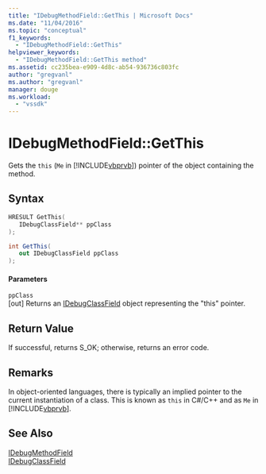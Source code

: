 ```yaml
---
title: "IDebugMethodField::GetThis | Microsoft Docs"
ms.date: "11/04/2016"
ms.topic: "conceptual"
f1_keywords: 
  - "IDebugMethodField::GetThis"
helpviewer_keywords: 
  - "IDebugMethodField::GetThis method"
ms.assetid: cc235bea-e909-4d8c-ab54-936736c803fc
author: "gregvanl"
ms.author: "gregvanl"
manager: douge
ms.workload: 
  - "vssdk"
---
```

# IDebugMethodField::GetThis
Gets the `this` (`Me` in [!INCLUDE[vbprvb](../../../code-quality/includes/vbprvb_md.md)]) pointer of the object containing the method.  
  
## Syntax  
  
```cpp  
HRESULT GetThis(   
   IDebugClassField** ppClass  
);  
```  
  
```csharp  
int GetThis(  
   out IDebugClassField ppClass  
);  
```  
  
#### Parameters  
 `ppClass`  
 [out] Returns an [IDebugClassField](../../../extensibility/debugger/reference/idebugclassfield.md) object representing the "this" pointer.  
  
## Return Value  
 If successful, returns S_OK; otherwise, returns an error code.  
  
## Remarks  
 In object-oriented languages, there is typically an implied pointer to the current instantiation of a class. This is known as `this` in C#/C++ and as `Me` in [!INCLUDE[vbprvb](../../../code-quality/includes/vbprvb_md.md)].  
  
## See Also  
 [IDebugMethodField](../../../extensibility/debugger/reference/idebugmethodfield.md)   
 [IDebugClassField](../../../extensibility/debugger/reference/idebugclassfield.md)